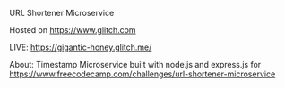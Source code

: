 URL Shortener Microservice

Hosted on https://www.glitch.com

LIVE: https://gigantic-honey.glitch.me/

About: Timestamp Microservice built with node.js and express.js for https://www.freecodecamp.com/challenges/url-shortener-microservice